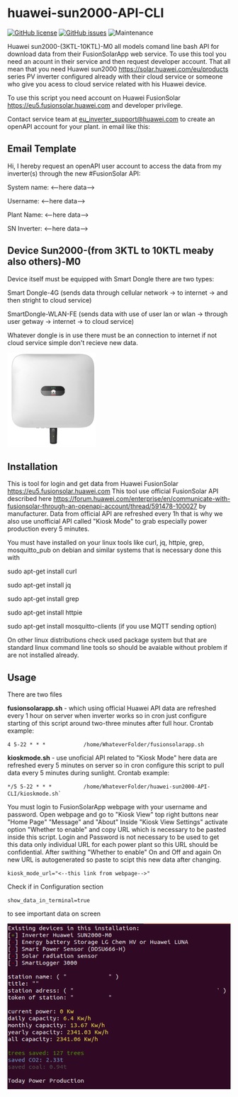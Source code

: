 # huawei-sun2000-API-CLI

 [![GitHub license](https://img.shields.io/github/license/BlazejosP/huawei-sun2000-API-CLI)](https://github.com/BlazejosP/huawei-sun2000-API-CLI/blob/master/LICENSE)
 [![GitHub issues](https://img.shields.io/github/issues/BlazejosP/huawei-sun2000-API-CLI)](https://github.com/BlazejosP/huawei-sun2000-API-CLI/issues)
![Maintenance](https://img.shields.io/maintenance/yes/2020)

Huawei sun2000-(3KTL-10KTL)-M0 all models comand line bash API for download data from their FusionSolarApp web service. To use this tool you need an acount in their service and then request developer account. That all mean that you need Huawei sun2000 https://solar.huawei.com/eu/products series PV inverter configured already with their cloud service or someone who give you acess to cloud service related with his Huawei device.

To use this script you need account on Huawei FusionSolar https://eu5.fusionsolar.huawei.com and developer privilege.

Contact service team at eu_inverter_support@huawei.com to create an openAPI account for your plant. in email like this:

Email Template
-
Hi, I hereby request an openAPI user account to access the data from my inverter(s) through the new #FusionSolar API:

System name: <--here data--> 

Username: <--here data--> 

Plant Name: <--here data--> 

SN Inverter: <--here data-->

Device Sun2000-(from 3KTL to 10KTL meaby also others)-M0
-
Device itself must be equipped with Smart Dongle there are two types: 

Smart Dongle-4G (sends data through cellular network -> to internet -> and then stright to cloud service)

SmartDongle-WLAN-FE (sends data with use of user lan or wlan -> through user getway -> internet -> to cloud service)

Whatever dongle is in use there must be an connection to internet if not cloud service simple don't recieve new data. 

![Huawei-sun2000](pictures/3-10-FROUNT-Dongle.png)

Installation
-
This is tool for login and get data from Huawei FusionSolar https://eu5.fusionsolar.huawei.com
This tool use official FusionSolar API described here https://forum.huawei.com/enterprise/en/communicate-with-fusionsolar-through-an-openapi-account/thread/591478-100027 by manufacturer. Data from official API are refreshed every 1h that is why we also use unofficial API called "Kiosk Mode" to grab especially power production every 5 minutes. 

You must have installed on your linux tools like curl, jq, httpie, grep, mosquitto_pub on debian and similar systems that is necessary done this with

sudo apt-get install curl

sudo apt-get install jq

sudo apt-get install grep

sudo apt-get install httpie

sudo apt-get install mosquitto-clients (if you use MQTT sending option)

On other linux distributions check used package system but that are standard linux command line tools so should be avaiable without problem if are not installed already. 

Usage
-
There are two files


<b>fusionsolarapp.sh</b> - which using official Huawei API data are refreshed every 1 hour on server when inverter works so in cron just configure starting of this script around two-three minutes after full hour. Crontab example:
```
4 5-22 * * *            /home/WhateverFolder/fusionsolarapp.sh
```
<b>kioskmode.sh</b> - use unoficial API related to "Kiosk Mode" here data are refreshed every 5 minutes on server so in cron configure this script to pull data every 5 minutes during sunlight. Crontab example:
```
*/5 5-22 * * *          /home/WhateverFolder/huawei-sun2000-API-CLI/kioskmode.sh`
```
You must login to FusionSolarApp webpage with your username and password. Open webpage and go to "Kiosk View" top right buttons near "Home Page" "Message" and "About" Inside "Kiosk View Settings" activate option "Whether to enable" and copy URL which is necessary to be pasted inside this script. Login and Password is not necessary to be used to get this data only individual URL for each power plant so this URL should be confidential. After swithing "Whether to enable" On and Off and again On new URL is autogenerated so paste to scipt this new data after changing.
```
kiosk_mode_url="<--this link from webpage-->"
```
Check if in Configuration section
```
show_data_in_terminal=true
```
to see important data on screen

![Kioskmode](pictures/kioskmode.png)


